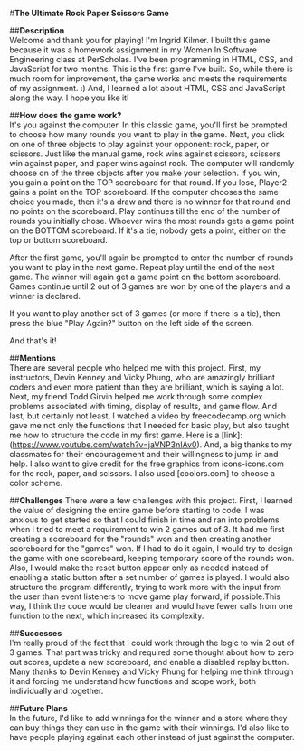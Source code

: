 #**The Ultimate Rock Paper Scissors Game**  

##**Description**  
Welcome and thank you for playing! I'm Ingrid Kilmer. I built this game because it was a homework assignment in my Women In Software Engineering class at PerScholas. I've been programming in HTML, CSS, and JavaScript for two months. This is the first game I've built. So, while there is much room for improvement, the game works and meets the requirements of my assignment. :) And, I learned a lot about HTML, CSS and JavaScript along the way. I hope you like it!  

##**How does the game work?**  
It's you against the computer. In this classic game, you'll first be prompted to choose how many rounds you want to play in the game. Next, you click on one of three objects to play against your opponent: rock, paper, or scissors. Just like the manual game, rock wins against scissors, scissors win against paper, and paper wins against rock. The computer will randomly choose on of the three objects after you make your selection. If you win, you gain a point on the TOP scoreboard for that round. If you lose, Player2 gains a point on the TOP scoreboard. If the computer chooses the same choice you made, then it's a draw and there is no winner for that round and no points on the scoreboard. Play continues till the end of the number of rounds you initially chose. Whoever wins the most rounds gets a game point on the BOTTOM scoreboard. If it's a tie, nobody gets a point, either on the top or bottom scoreboard.   

After the first game, you'll again be prompted to enter the number of rounds you want to play in the next game. Repeat play until the end of the next game. The winner will again get a game point on the bottom scoreboard. Games continue until 2 out of 3 games are won by one of the players and a winner is declared.  

If you want to play another set of 3 games (or more if there is a tie), then press the blue "Play Again?" button on the left side of the screen.  

And that's it!  

##**Mentions**  
There are several people who helped me with this project. First, my instructors, Devin Kenney and Vicky Phung, who are amazingly brilliant coders and even more patient than they are brilliant, which is saying a lot. Next, my friend Todd Girvin helped me work through some complex problems associated with timing, display of results, and game flow. And last, but certainly not least, I watched a video by freecodecamp.org which gave me not only the functions that I needed for basic play, but also taught me how to structure the code in my first game. Here is a [link]: (https://www.youtube.com/watch?v=jaVNP3nIAv0). And, a big thanks to my classmates for their encouragement and their willingness to jump in and help. I also want to give credit for the free graphics from icons-icons.com for the rock, paper, and scissors. I also used [coolors.com] to choose a color scheme.  

##**Challenges**
There were a few challenges with this project. First, I learned the value of designing the entire game before starting to code. I was anxious to get started so that I could finish in time and ran into problems when I tried to meet a requirement to win 2 games out of 3. It had me first creating a scoreboard for the "rounds" won and then creating another scoreboard for the "games" won. If I had to do it again, I would try to design the game with one scoreboard, keeping temporary score of the rounds won. Also, I would make the reset button appear only as needed instead of enabling a static button after a set number of games is played. I would also structure the program differently, trying to work more with the input from the user than event listeners to move game play forward, if possible.This way, I think the code would be cleaner and would have fewer calls from one function to the next, which increased its complexity.  

##**Successes**  
I'm really proud of the fact that I could work through the logic to win 2 out of 3 games. That part was tricky and required some thought about how to zero out scores, update a new scoreboard, and enable a disabled replay button. Many thanks to Devin Kenney and Vicky Phung for helping me think through it and forcing me understand how functions and scope work, both individually and together.   

##**Future Plans**  
In the future, I'd like to add winnings for the winner and a store where they can buy things they can use in the game with their winnings. I'd also like to have people playing against each other instead of just against the computer.  